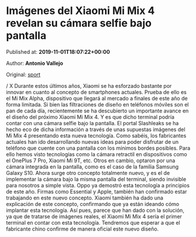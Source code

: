 
# Imágenes del Xiaomi Mi Mix 4 revelan su cámara selfie bajo pantalla

Published at: **2019-11-01T18:07:22+00:00**

Author: **Antonio Vallejo**

Original: [sport](https://www.sport.es/es/noticias/android/imagenes-del-xiaomi-mix-revelan-camara-selfie-bajo-pantalla-7710580)

/
X
Durante estos últimos años, Xiaomi se ha esforzado bastante por innovar en cuanto al concepto de smartphones actuales. Prueba de ello es el Mi Mix Alpha, dispositivo que llegará al mercado a finales de este año de forma limitada. Si bien las filtraciones de diseño en teléfonos móviles son el pan de cada día, recientemente se ha descubierto un importante avance en el diseño del próximo Xiaomi Mi Mix 4. Y es que dicho terminal podría contar con una cámara selfie bajo la pantalla.
El portal Slashleaks se ha hecho eco de dicha información a través de unas supuestas imágenes del Mi Mix 4 presentando esta nueva tecnología. Como sabéis, los fabricantes actuales han ido desarrollando nuevas ideas para poder disfrutar de un teléfono que cuente con una pantalla con los mínimos bordes posibles. Para ello hemos visto tecnologías como la cámara retractil en dispositivos como el OnePlus 7 Pro, Xiaomi Mi 9T, etc. Otros en cambio, optaron por una cámara integrada en la pantalla, como es el caso de la familia Samsung Galaxy S10. Ahora surge otro concepto totalmente nuevo, y es el de implementar la cámara bajo la misma pantalla del terminal, siendo invisible para nosotros a simple vista.
Oppo ya demostró esta tecnología a principios de este año. Firmas como Essential y Apple, también han confirmado estar trabajando en este nuevo concepto. Xiaomi también ha dado una explicación de este concepto, confirmando que ya están ideando cómo implantar esta tecnología. Así pues, parece que han dado con la solución, ya que de tratarse de imágenes reales, el Xiaomi Mi Mix 4 sería el primer terminal en contar con esta tecnología. Tendremos que esperar a que el fabricante chino confirme de manera oficial este nuevo diseño.
